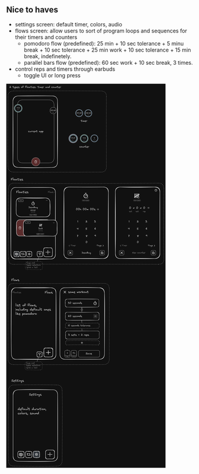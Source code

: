 ## Nice to haves

- settings screen: default timer, colors, audio
- flows screen: allow users to sort of program loops and sequences for their timers and counters
  - pomodoro flow (predefined): 25 min + 10 sec tolerance + 5 minu break + 10 sec tolerance + 25 min work + 10 sec tolerance + 15 min break, indefinetely.
  - parallel bars flow (predefined): 60 sec work + 10 sec break, 3 times.
- control reps and timers through earbuds
  - toggle UI or long press

![excalidraw](./excalidraw.png)
